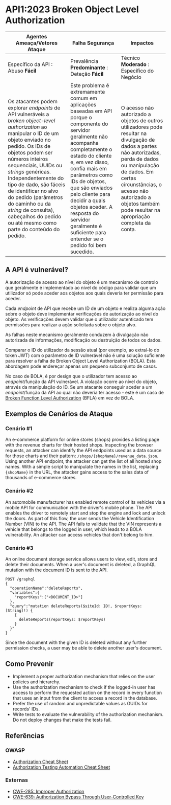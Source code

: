 # API1:2023 Broken Object Level Authorization

| Agentes Ameaça/Vetores Ataque | Falha Segurança | Impactos |
| - | - | - |
| Específico da API : Abuso **Fácil** | Prevalência **Predominante** : Deteção **Fácil** | Técnico **Moderado** : Específico do Negócio |
| Os atacantes podem explorar *endpoints* de API vulneráveis a *broken object-level authorization* ao manipular o ID de um objeto enviado no pedido. Os IDs de objetos podem ser números inteiros sequenciais, UUIDs ou *strings* genéricas. Independentemente do tipo de dado, são fáceis de identificar no alvo do pedido (parâmetros do caminho ou da *string* de consulta), cabeçalhos do pedido ou até mesmo como parte do conteúdo do pedido. | Este problema é extremamente comum em aplicações baseadas em API porque o componente do servidor geralmente não acompanha completamente o estado do cliente e, em vez disso, confia mais em parâmetros como IDs de objetos, que são enviados pelo cliente para decidir a quais objetos aceder. A resposta do servidor geralmente é suficiente para entender se o pedido foi bem sucedido. | O acesso não autorizado a objetos de outros utilizadores pode resultar na divulgação de dados a partes não autorizadas, perda de dados ou manipulação de dados. Em certas circunstâncias, o acesso não autorizado a objetos também pode resultar na apropriação completa da conta. |

## A API é vulnerável?

A autorização de acesso ao nível do objeto é um mecanismo de controlo que 
geralmente é implementado ao nível do código para validar que um utilizador 
só pode aceder aos objetos aos quais deveria ter permissão para aceder.

Cada *endpoint* de API que recebe um ID de um objeto e realiza alguma ação 
sobre o objeto deve implementar verificações de autorização ao nível do 
objeto. As verificações devem validar que o utilizador autenticado tem 
permissões para realizar a ação solicitada sobre o objeto alvo.

As falhas neste mecanismo geralmente conduzem à divulgação não autorizada de 
informações, modificação ou destruição de todos os dados.

Comparar o ID do utilizador da sessão atual (por exemplo, ao extraí-lo do 
token JWT) com o parâmetro de ID vulnerável não é uma solução suficiente 
para resolver a falha de Broken Object Level Authorization (BOLA). Esta 
abordagem pode endereçar apenas um pequeno subconjunto de casos.

No caso de BOLA, é por design que o utilizador tem acesso ao 
*endpoint*/função da API vulnerável. A violação ocorre ao nível do objeto, 
através da manipulação do ID. Se um atacante conseguir aceder a um 
*endpoint*/função da API ao qual não deveria ter acesso - este é um caso de 
[Broken Function Level Authorization][5] (BFLA) em vez de BOLA.

## Exemplos de Cenários de Ataque

### Cenário #1

An e-commerce platform for online stores (shops) provides a listing page with
the revenue charts for their hosted shops. Inspecting the browser requests, an
attacker can identify the API endpoints used as a data source for those charts
and their pattern: `/shops/{shopName}/revenue_data.json`. Using another API
endpoint, the attacker can get the list of all hosted shop names. With a
simple script to manipulate the names in the list, replacing `{shopName}` in
the URL, the attacker gains access to the sales data of thousands of e-commerce
stores.

### Cenário #2

An automobile manufacturer has enabled remote control of its vehicles via a
mobile API for communication with the driver's mobile phone. The API enables
the driver to remotely start and stop the engine and lock and unlock the doors.
As part of this flow, the user sends the Vehicle Identification Number (VIN) to
the API.
The API fails to validate that the VIN represents a vehicle that belongs to the
logged in user, which leads to a BOLA vulnerability. An attacker can access
vehicles that don't belong to him.

### Cenário #3

An online document storage service allows users to view, edit, store and delete
their documents. When a user's document is deleted, a GraphQL mutation with the
document ID is sent to the API.

```
POST /graphql
{
  "operationName":"deleteReports",
  "variables":{
    "reportKeys":["<DOCUMENT_ID>"]
  },
  "query":"mutation deleteReports($siteId: ID!, $reportKeys: [String]!) {
    {
      deleteReports(reportKeys: $reportKeys)
    }
  }"
}
```

Since the document with the given ID is deleted without any further permission
checks, a user may be able to delete another user's document.

## Como Prevenir

* Implement a proper authorization mechanism that relies on the user policies
  and hierarchy.
* Use the authorization mechanism to check if the logged-in user has access to
  perform the requested action on the record in every function that uses an
  input from the client to access a record in the database.
* Prefer the use of random and unpredictable values as GUIDs for records' IDs.
* Write tests to evaluate the vulnerability of the authorization mechanism. Do
  not deploy changes that make the tests fail.

## Referências

### OWASP

* [Authorization Cheat Sheet][1]
* [Authorization Testing Automation Cheat Sheet][2]

### Externas

* [CWE-285: Improper Authorization][3]
* [CWE-639: Authorization Bypass Through User-Controlled Key][4]

[1]: https://cheatsheetseries.owasp.org/cheatsheets/Authorization_Cheat_Sheet.html
[2]: https://cheatsheetseries.owasp.org/cheatsheets/Authorization_Testing_Automation_Cheat_Sheet.html
[3]: https://cwe.mitre.org/data/definitions/285.html
[4]: https://cwe.mitre.org/data/definitions/639.html
[5]: ./0xa5-broken-function-level-authorization.md
